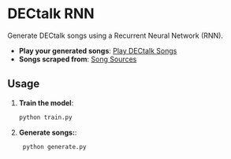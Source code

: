# DECtalk RNN

Generate DECtalk songs using a Recurrent Neural Network (RNN).

- **Play your generated songs**: [Play DECtalk Songs](https://webspeak.terminal.ink/)
- **Songs scraped from**: [Song Sources](https://theflameofhope.co/SONGS%20FOR%20PC'.html)

## Usage

1. **Train the model**:
   ```bash
   python train.py
2. **Generate songs:**:
   ```bash
    python generate.py

